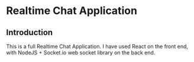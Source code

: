 # Realtime Chat Application

## Introduction

This is a full Realtime Chat Application. I have used React on the front end, with NodeJS + Socket.io web socket library on the back end.

